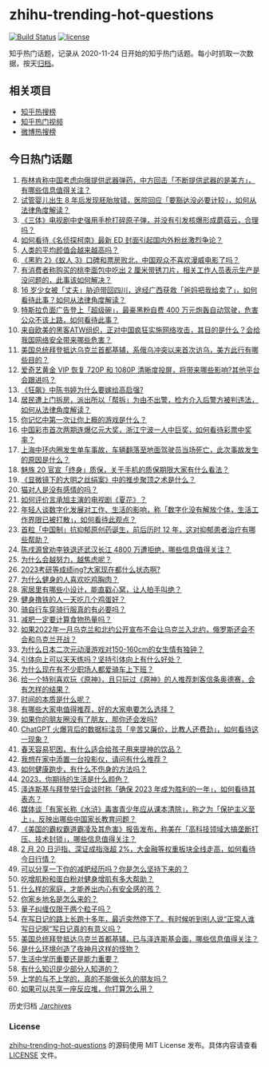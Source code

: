 # zhihu-trending-hot-questions

[![Build Status](https://github.com/justjavac/zhihu-trending-hot-questions/workflows/ci/badge.svg?branch=master)](https://github.com/justjavac/zhihu-trending-hot-questions/actions)
[![license](https://img.shields.io/github/license/justjavac/zhihu-trending-hot-questions)](https://github.com/justjavac/zhihu-trending-hot-questions/blob/master/LICENSE)

知乎热门话题，记录从 2020-11-24
日开始的知乎热门话题。每小时抓取一次数据，按天[归档](./archives)。

## 相关项目

- [知乎热搜榜](https://github.com/justjavac/zhihu-trending-top-search)
- [知乎热门视频](https://github.com/justjavac/zhihu-trending-hot-video)
- [微博热搜榜](https://github.com/justjavac/weibo-trending-hot-search)

## 今日热门话题

<!-- BEGIN -->
<!-- 最后更新时间 Tue Feb 21 2023 01:18:48 GMT+0800 (China Standard Time) -->

1. [布林肯称中国考虑向俄提供武器弹药，中方回击「不断提供武器的是美方」，有哪些信息值得关注？](https://www.zhihu.com/question/585158374)
1. [试管婴儿出生 8 年后发现胚胎放错，医院回应「要豁达没必要计较」，如何从法律角度解读？](https://www.zhihu.com/question/585106522)
1. [《三体》电视剧中史强用手枪打碎原子弹，并没有引发核爆形成蘑菇云，合理吗？](https://www.zhihu.com/question/585123305)
1. [如何看待《名侦探柯南》最新 ED 封面引起国内外粉丝激烈争论？](https://www.zhihu.com/question/584924037)
1. [人类的平均颜值会越来越高吗？](https://www.zhihu.com/question/305830287)
1. [《黑豹 2》《蚁人 3》口碑和票房败北，中国观众不喜欢漫威电影了吗？](https://www.zhihu.com/question/585107965)
1. [有消费者称购买的桃李面包中吃出 2 厘米带锈刀片，相关工作人员表示生产是没问题的，此事该如何解决？](https://www.zhihu.com/question/585012356)
1. [16 岁少女被「丈夫」胁迫带回四川，途经广西获救「爸妈把我给卖了」，如何看待此事？如何从法律角度解读？](https://www.zhihu.com/question/585148949)
1. [特斯拉负面广告登上「超级碗」，最豪黑粉自费 400 万元炮轰自动驾驶，危害公众不该上路，如何看待此事？](https://www.zhihu.com/question/584012362)
1. [来自欧美的黑客ATW组织，正对中国疯狂实施网络攻击，其目的是什么？会给我国网络安全带来哪些危害？](https://www.zhihu.com/question/585093673)
1. [美国总统拜登抵达乌克兰首都基辅，系俄乌冲突以来首次访乌，美方此行有哪些目的？](https://www.zhihu.com/question/585186444)
1. [爱奇艺黄金 VIP 恢复 720P 和 1080P 清晰度投屏，将带来哪些影响?其他平台会跟进吗？](https://www.zhihu.com/question/585099420)
1. [《狂飙》中陈书婷为什么要嫁给高启强?](https://www.zhihu.com/question/579656239)
1. [居民遭上门拆房，派出所以「帮拆」为由不出警，检方介入后警方被判违法，如何从法律角度解读？](https://www.zhihu.com/question/585090341)
1. [你记忆中第一次让你上瘾的游戏是什么？](https://www.zhihu.com/question/405577246)
1. [中国彩市首次两期连爆亿元大奖，浙江宁波一人中巨奖，如何看待彩票中奖率？](https://www.zhihu.com/question/585103257)
1. [上海中环内圈发生单车事故，车辆翻落至地面驾驶员当场死亡，此次事故发生的原因是什么？](https://www.zhihu.com/question/584979362)
1. [魅族 20 官宣「终身」质保，关于手机的质保期限大家有什么看法？](https://www.zhihu.com/question/585169881)
1. [《显微镜下的大明之丝绢案》中的推步聚顶之术是什么？](https://www.zhihu.com/question/585022444)
1. [猫对人是没有感情的吗？](https://www.zhihu.com/question/27378204)
1. [如何评价言承旭主演的电视剧《夏花》？](https://www.zhihu.com/question/583797617)
1. [年轻人谈数字化发展对工作、生活的影响，称「数字化没有解放个体，生活工作界限已被打散」，如何看待此观点？](https://www.zhihu.com/question/585158039)
1. [首粒「中国制」抗抑郁原创药诞生，前后历时 12 年，这对抑郁患者治疗有哪些帮助？](https://www.zhihu.com/question/585109671)
1. [陈戌源曾劝李铁退还武汉长江 4800 万遭拒绝，哪些信息值得关注？](https://www.zhihu.com/question/585104164)
1. [为什么会越努力，越焦虑呢？](https://www.zhihu.com/question/584738483)
1. [2023考研等成绩ing?大家现在都什么状态啊?](https://www.zhihu.com/question/580220542)
1. [为什么健身的人喜欢吃鸡胸肉？](https://www.zhihu.com/question/583609820)
1. [家居里有哪些小设计，能直戳心窝，让人拍手叫绝？](https://www.zhihu.com/question/583884229)
1. [健身撸铁的人一天吃几个鸡蛋好？](https://www.zhihu.com/question/581952294)
1. [骑自行车穿骑行服真的有必要吗？](https://www.zhihu.com/question/583699526)
1. [减肥一定要计算食物热量吗？](https://www.zhihu.com/question/581086565)
1. [如果2022年一月乌克兰和北约公开宣布不会让乌克兰入北约，俄罗斯还会不会和乌克兰开战？](https://www.zhihu.com/question/584874404)
1. [为什么日本二次元动漫游戏对150-160cm的女生情有独钟？](https://www.zhihu.com/question/584430725)
1. [引体向上可以天天练吗？坚持引体向上有什么好处？](https://www.zhihu.com/question/582906581)
1. [为什么现在有不少职场人都爱骑车上下班？](https://www.zhihu.com/question/584673193)
1. [给一个特别喜欢玩《原神》，且只玩过《原神》的人推荐刺客信条奥德赛，会有怎样的结果？](https://www.zhihu.com/question/584777786)
1. [时间的本质是什么呢？](https://www.zhihu.com/question/583947046)
1. [有哪些大家电值得推荐，好的大家电要怎么选择？](https://www.zhihu.com/question/584010606)
1. [如果你的朋友圈没有了朋友，那你还会发吗?](https://www.zhihu.com/question/584301043)
1. [ChatGPT 火爆背后的数据标注员「辛苦又廉价，比教人还费劲」，如何看待这一现象？](https://www.zhihu.com/question/584909704)
1. [春天容易犯困，有什么适合给孩子用来提神的饮品？](https://www.zhihu.com/question/584159699)
1. [我想在家中添置一台投影仪，请问有什么推荐？](https://www.zhihu.com/question/584235033)
1. [如何健康跑步，有什么不伤身的方法吗？](https://www.zhihu.com/question/584755183)
1. [2023，你期待的生活是什么颜色？](https://www.zhihu.com/question/585094460)
1. [泽连斯基与拜登举行会谈时称「确保 2023 年成为胜利的一年」，如何看待其表态？](https://www.zhihu.com/question/585204509)
1. [媒体谈「有家长称《水浒》毒害青少年应从课本清除」，称之为「保护主义至上」，反映出哪些中国家长教育问题？](https://www.zhihu.com/question/585001216)
1. [《美国的霸权霸道霸凌及其危害》报告发布，称美在「高科技领域大搞垄断打压、技术封锁」，哪些信息值得关注？](https://www.zhihu.com/question/585144427)
1. [2 月 20 日沪指、深证成指涨超 2%，大金融等权重板块全线走高，如何看待今日行情？](https://www.zhihu.com/question/585110423)
1. [可以分享一下你的减肥经历吗？你是怎么坚持下来的？](https://www.zhihu.com/question/583578187)
1. [吃增肌粉和蛋白粉对健身增肌有多大帮助？](https://www.zhihu.com/question/583785936)
1. [什么样的家庭，才能养出内心有安全感的孩？](https://www.zhihu.com/question/576082348)
1. [你家乡地名是怎么来的？](https://www.zhihu.com/question/574328406)
1. [量子纠缠仅限于两个粒子吗？](https://www.zhihu.com/question/417176218)
1. [在写日记的路上长跑十多年，最近突然停下了。有时候听到别人说“正常人谁写日记啊”写日记真的有意义吗？](https://www.zhihu.com/question/576761661)
1. [美国总统拜登抵达乌克兰首都基辅，已与泽连斯基会面，哪些信息值得关注？](https://www.zhihu.com/question/585186597)
1. [是什么环境创造了夜神月这样的怪物？](https://www.zhihu.com/question/50526399)
1. [生活中学历重要还是能力重要？](https://www.zhihu.com/question/585025427)
1. [有什么知识是少部分人知道的？](https://www.zhihu.com/question/584764111)
1. [上学的与不上学的，真的不能做长久的朋友吗？](https://www.zhihu.com/question/585092597)
1. [如果可以共享一座反应堆，你打算怎么用？](https://www.zhihu.com/question/584629584)

<!-- END -->

历史归档 [./archives](./archives)

### License

[zhihu-trending-hot-questions](https://github.com/justjavac/zhihu-trending-hot-questions)
的源码使用 MIT License 发布。具体内容请查看 [LICENSE](./LICENSE) 文件。
